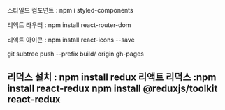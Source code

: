 스타일드 컴포넌트 : npm i styled-components

리액트 라우터 : npm install react-router-dom 

리액트 아이콘 : npm install react-icons --save

git subtree push --prefix build/ origin gh-pages

리덕스 설치 : npm install redux
리액트 리덕스 :npm install react-redux
npm install @reduxjs/toolkit react-redux
---


